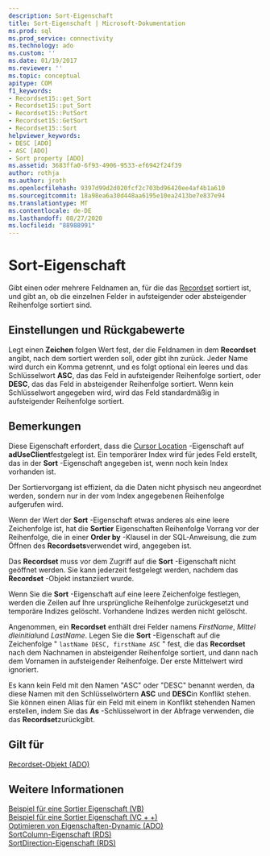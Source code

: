 ```yaml
---
description: Sort-Eigenschaft
title: Sort-Eigenschaft | Microsoft-Dokumentation
ms.prod: sql
ms.prod_service: connectivity
ms.technology: ado
ms.custom: ''
ms.date: 01/19/2017
ms.reviewer: ''
ms.topic: conceptual
apitype: COM
f1_keywords:
- Recordset15::get_Sort
- Recordset15::put_Sort
- Recordset15::PutSort
- Recordset15::GetSort
- Recordset15::Sort
helpviewer_keywords:
- DESC [ADO]
- ASC [ADO]
- Sort property [ADO]
ms.assetid: 3683ffa0-6f93-4906-9533-ef6942f24f39
author: rothja
ms.author: jroth
ms.openlocfilehash: 9397d99d2d020fcf2c703bd96420ee4af4b1a610
ms.sourcegitcommit: 18a98ea6a30d448aa6195e10ea2413be7e837e94
ms.translationtype: MT
ms.contentlocale: de-DE
ms.lasthandoff: 08/27/2020
ms.locfileid: "88988991"
---
```

# <a name="sort-property"></a>Sort-Eigenschaft
Gibt einen oder mehrere Feldnamen an, für die das [Recordset](./recordset-object-ado.md) sortiert ist, und gibt an, ob die einzelnen Felder in aufsteigender oder absteigender Reihenfolge sortiert sind.  
  
## <a name="settings-and-return-values"></a>Einstellungen und Rückgabewerte  
 Legt einen **Zeichen** folgen Wert fest, der die Feldnamen in dem **Recordset** angibt, nach dem sortiert werden soll, oder gibt ihn zurück. Jeder Name wird durch ein Komma getrennt, und es folgt optional ein leeres und das Schlüsselwort **ASC**, das das Feld in aufsteigender Reihenfolge sortiert, oder **DESC**, das das Feld in absteigender Reihenfolge sortiert. Wenn kein Schlüsselwort angegeben wird, wird das Feld standardmäßig in aufsteigender Reihenfolge sortiert.  
  
## <a name="remarks"></a>Bemerkungen  
 Diese Eigenschaft erfordert, dass die [Cursor Location](./cursorlocation-property-ado.md) -Eigenschaft auf **adUseClient**festgelegt ist. Ein temporärer Index wird für jedes Feld erstellt, das in der **Sort** -Eigenschaft angegeben ist, wenn noch kein Index vorhanden ist.  
  
 Der Sortiervorgang ist effizient, da die Daten nicht physisch neu angeordnet werden, sondern nur in der vom Index angegebenen Reihenfolge aufgerufen wird.  
  
 Wenn der Wert der **Sort** -Eigenschaft etwas anderes als eine leere Zeichenfolge ist, hat die **Sortier** Eigenschaften Reihenfolge Vorrang vor der Reihenfolge, die in einer **Order by** -Klausel in der SQL-Anweisung, die zum Öffnen des **Recordsets**verwendet wird, angegeben ist.  
  
 Das **Recordset** muss vor dem Zugriff auf die **Sort** -Eigenschaft nicht geöffnet werden. Sie kann jederzeit festgelegt werden, nachdem das **Recordset** -Objekt instanziiert wurde.  
  
 Wenn Sie die **Sort** -Eigenschaft auf eine leere Zeichenfolge festlegen, werden die Zeilen auf Ihre ursprüngliche Reihenfolge zurückgesetzt und temporäre Indizes gelöscht. Vorhandene Indizes werden nicht gelöscht.  
  
 Angenommen, ein **Recordset** enthält drei Felder namens *FirstName*, *Mittel dleinitial*und *LastName*. Legen Sie die **Sort** -Eigenschaft auf die Zeichenfolge " `lastName DESC, firstName ASC` " fest, die das **Recordset** nach dem Nachnamen in absteigender Reihenfolge sortiert, und dann nach dem Vornamen in aufsteigender Reihenfolge. Der erste Mittelwert wird ignoriert.  
  
 Es kann kein Feld mit den Namen "ASC" oder "DESC" benannt werden, da diese Namen mit den Schlüsselwörtern **ASC** und **DESC**in Konflikt stehen. Sie können einen Alias für ein Feld mit einem in Konflikt stehenden Namen erstellen, indem Sie das **As** -Schlüsselwort in der Abfrage verwenden, die das **Recordset**zurückgibt.  
  
## <a name="applies-to"></a>Gilt für  
 [Recordset-Objekt (ADO)](./recordset-object-ado.md)  
  
## <a name="see-also"></a>Weitere Informationen  
 [Beispiel für eine Sortier Eigenschaft (VB)](./sort-property-example-vb.md)   
 [Beispiel für eine Sortier Eigenschaft (VC + +)](./sort-property-example-vc.md)   
 [Optimieren von Eigenschaften-Dynamic (ADO)](./optimize-property-dynamic-ado.md)   
 [SortColumn-Eigenschaft (RDS)](../rds-api/sortcolumn-property-rds.md)   
 [SortDirection-Eigenschaft (RDS)](../rds-api/sortdirection-property-rds.md)